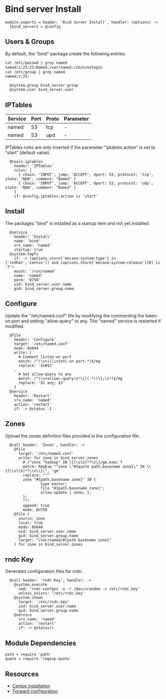 
# Bind server Install

    module.exports = header: 'Bind Server Install', handler: (options) ->
      {bind_server} = @config

## Users & Groups

By default, the "bind" package create the following entries:

```bash
cat /etc/passwd | grep named
named:x:25:25:Named:/var/named:/sbin/nologin
cat /etc/group | grep named
named:x:25:
```

      @system.group bind_server.group
      @system.user bind_server.user

## IPTables

| Service    | Port | Proto | Parameter       |
|------------|------|-------|-----------------|
| named      | 53   | tcp   | -               |
| named      | 53   | upd   | -               |

IPTables rules are only inserted if the parameter "iptables.action" is set to 
"start" (default value).

      @tools.iptables
        header: 'IPTables'
        rules: [
          { chain: 'INPUT', jump: 'ACCEPT', dport: 53, protocol: 'tcp', state: 'NEW', comment: "Named" }
          { chain: 'INPUT', jump: 'ACCEPT', dport: 53, protocol: 'udp', state: 'NEW', comment: "Named" }
        ]
        if: @config.iptables.action is 'start'

## Install

The packages "bind" is installed as a startup item and not yet installed.

      @service
        header: 'Install'
        name: 'bind'
        srv_name: 'named'
        startup: true
      @system.tmpfs
        if: -> (options.store['mecano:system:type'] in ['redhat','centos']) and (options.store['mecano:system:release'][0] is '7')
        mount: '/run/named'
        name: 'named'
        perm: '0750'
        uid: bind_server.user.name
        gid: bind_server.group.name

## Configure

Update the "/etc/named.conf" file by modifying the commenting the listen-on port
and setting "allow-query" to any. The "named" service is restarted if modified.

      @file
        header: 'Configure'
        target: '/etc/named.conf'
        mode: 0o644
        write: [
          # Comment listen-on port
          match: /^(\s+)(listen\-on port.*)$/mg
          replace: '$1#$2'
        ,
          # Set allow-query to any
          match: /^(\s+allow\-query\s*\{)(.*)(\};\s*)$/mg
          replace: '$1 any; $3'
        ]
      @service
        header: 'Restart'
        srv_name: 'named'
        action: 'restart'
        if: -> @status -1

## Zones

Upload the zones definition files provided in the configuration file.   

      @call header: 'Zones', handler: ->
        @file
          target: '/etc/named.conf'
          write: for zone in bind_server.zones
            # /^zone "hadoop" IN \{[\s\S]*?\n\}/gm.exec f
            match: RegExp "^zone \"#{quote path.basename zone}\" IN \\{[\\s\\S]*?\\n\\};", 'gm'
            replace: """
            zone "#{path.basename zone}" IN {
                    type master;
                    file "#{path.basename zone}";
                    allow-update { none; };
            };
            """
            append: true
            mode: 0o750
        @file (
          source: zone
          local: true
          mode: 0o644
          uid: bind_server.user.name
          gid: bind_server.group.name
          target: "/var/named/#{path.basename zone}"
        ) for zone in bind_server.zones

## rndc Key

Generates configuration files for rndc.   

      @call header: 'rndc Key', handler: ->
        @system.execute
          cmd: 'rndc-confgen -a -r /dev/urandom -c /etc/rndc.key'
          unless_exists: '/etc/rndc.key'
        @system.chown
          target: '/etc/rndc.key'
          uid: bind_server.user.name
          gid: bind_server.group.name
        @service
          srv_name: 'named'
          action: 'restart'
          if: -> @status()

## Module Dependencies

    path = require 'path'
    quote = require 'regexp-quote'

## Resources

*   [Centos installation](https://www.digitalocean.com/community/articles/how-to-install-the-bind-dns-server-on-centos-6)
*   [Forward configuration](http://gleamynode.net/articles/2267/)
